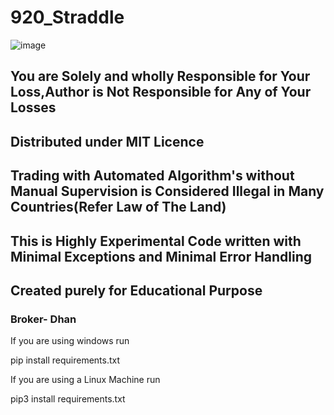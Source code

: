 # 920_Straddle

![image](https://user-images.githubusercontent.com/117473489/233215718-7d2358ec-b820-40c5-84ac-a9b88733f276.png)

## You are Solely and wholly Responsible for Your Loss,Author is Not Responsible for Any of Your Losses
## Distributed under MIT Licence
## Trading with Automated Algorithm's without Manual Supervision is Considered Illegal in Many Countries(Refer Law of The Land)
## This is Highly Experimental Code written with Minimal Exceptions and Minimal Error Handling
## Created purely for Educational Purpose

### Broker- Dhan

If you are using windows run 

pip install requirements.txt

If you are using a Linux Machine run 

pip3 install requirements.txt